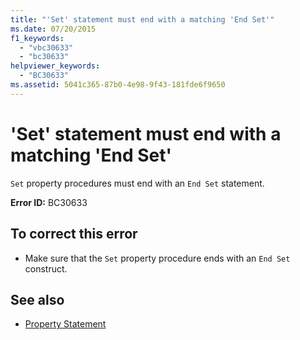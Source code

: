 ```yaml
---
title: "'Set' statement must end with a matching 'End Set'"
ms.date: 07/20/2015
f1_keywords: 
  - "vbc30633"
  - "bc30633"
helpviewer_keywords: 
  - "BC30633"
ms.assetid: 5041c365-87b0-4e98-9f43-181fde6f9650
---
```

# 'Set' statement must end with a matching 'End Set'
`Set` property procedures must end with an `End Set` statement.  
  
 **Error ID:** BC30633  
  
## To correct this error  
  
- Make sure that the `Set` property procedure ends with an `End Set` construct.  
  
## See also

- [Property Statement](../../visual-basic/language-reference/statements/property-statement.md)
